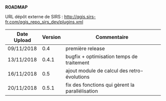 **ROADMAP**

URL dépôt externe de SIRS : http://qgis.sirs-fr.com/qgis_repo_sirs_dev/plugins.xml

| Date Upload | Version | Commentaire |
|-------------|---------|-------------|
| 09/11/2018  |  0.4    | première release |
| 13/11/2018  | 0.4.1   | bugfix + optimisation temps de traitement |
| 16/11/2018  |  0.5    | ajout module de calcul des retro-évolutions |
| 20/11/2018  | 0.5.1   | fix des fonctions qui gèrent la parallélisation |
